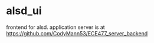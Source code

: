 # alsd_ui
frontend for alsd. application server is at https://github.com/CodyMann53/ECE477_server_backend
